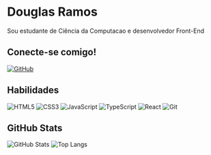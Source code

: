 # Douglas Ramos
Sou estudante de Ciência da Computacao e desenvolvedor Front-End

## Conecte-se comigo!

[![GitHub](https://img.shields.io/badge/GitHub-000?style=for-the-badge&logo=github&logoColor=white)](https://github.com/TheDuit)
## Habilidades
![HTML5](https://img.shields.io/badge/HTML5-E34F26?style=for-the-badge&logo=html5&logoColor=white)
![CSS3](https://img.shields.io/badge/CSS3-1572B6?style=for-the-badge&logo=css3&logoColor=white)
![JavaScript](https://img.shields.io/badge/JavaScript-F7DF1E?style=for-the-badge&logo=javascript&logoColor=black)
![TypeScript](https://img.shields.io/badge/TypeScript-007ACC?style=for-the-badge&logo=typescript&logoColor=white)
![React](https://img.shields.io/badge/React-20232A?style=for-the-badge&logo=react&logoColor=61DAFB)
![Git](https://img.shields.io/badge/GIT-E44C30?style=for-the-badge&logo=git&logoColor=white)


## GitHub Stats
![GitHub Stats](https://github-readme-stats.vercel.app/api?username=TheDuit)
![Top Langs](https://github-readme-stats-git-masterrstaa-rickstaa.vercel.app/api/top-langs/?username=TheDuit)